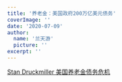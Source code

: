 ```yaml
---
title: '养老金：美国政府200万亿美元债务'
coverImage: ''
date: '2020-07-09'
author:
  name: '兰天游'    
  picture: ''
excerpt: ''
---
```

[Stan Druckmiller 美国养老金债务危机](https://www.youtube.com/watch?v=fbgIiAnpcPc)